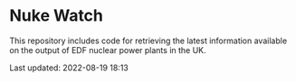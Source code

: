 # Nuke Watch

This repository includes code for retrieving the latest information available on the output of EDF nuclear power plants in the UK.

Last updated: 2022-08-19 18:13